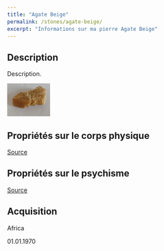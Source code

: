 ```yaml
---
title: "Agate Beige"
permalink: /stones/agate-beige/
excerpt: "Informations sur ma pierre Agate Beige"
---
```


## Description
Description.

![Agate Beige](/images/stones/AgateBeige_Africa_2010.jpg "Agate Beige")

## Propriétés sur le corps physique


[Source](https://)


## Propriétés sur le psychisme


[Source](https://)

## Acquisition
Africa

01.01.1970

